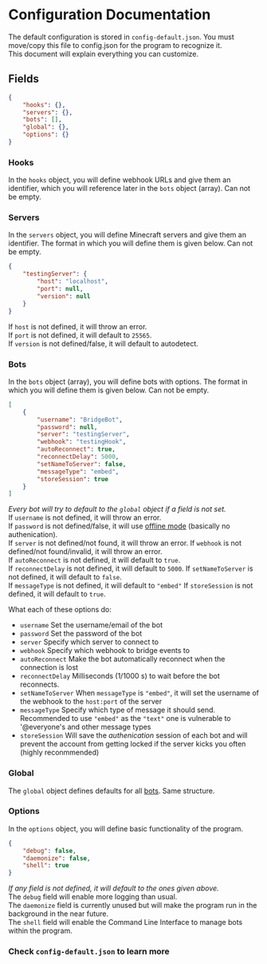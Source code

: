 # Configuration Documentation

The default configuration is stored in `config-default.json`. You must move/copy this file to config.json for the program to recognize it.  
This document will explain everything you can customize.

## Fields

```json
{
	"hooks": {},
	"servers": {},
	"bots": [],
	"global": {},
	"options": {}
}
```

### **Hooks**

In the `hooks` object, you will define webhook URLs and give them an identifier, which you will reference later in the `bots` object (array). Can not be empty.

### **Servers**

In the `servers` object, you will define Minecraft servers and give them an identifier. The format in which you will define them is given below. Can not be empty.

```json
{
	"testingServer": {
		"host": "localhost",
		"port": null,
		"version": null
	}
}
```

If `host` is not defined, it will throw an error.  
If `port` is not defined, it will default to `25565`.  
If `version` is not defined/false, it will default to autodetect.

### **Bots**

In the `bots` object (array), you will define bots with options. The format in which you will define them is given below. Can not be empty.

```json
[
	{
		"username": "BridgeBot",
		"password": null,
		"server": "testingServer",
		"webhook": "testingHook",
		"autoReconnect": true,
		"reconnectDelay": 5000,
		"setNameToServer": false,
		"messageType": "embed",
		"storeSession": true
	}
]
```

_Every bot will try to default to the `global` object if a field is not set._  
If `username` is not defined, it will throw an error.  
If `password` is not defined/false, it will use [offline mode](https://minecraft.gamepedia.com/Server.properties#online-mode) (basically no authenication).  
If `server` is not defined/not found, it will throw an error.
If `webhook` is not defined/not found/invalid, it will throw an error.  
If `autoReconnect` is not defined, it will default to `true`.  
If `reconnectDelay` is not defined, it will default to `5000`.
If `setNameToServer` is not defined, it will default to `false`.  
If `messageType` is not defined, it will default to `"embed"`
If `storeSession` is not defined, it will default to `true`.

What each of these options do:

- `username` Set the username/email of the bot
- `password` Set the password of the bot
- `server` Specify which server to connect to
- `webhook` Specify which webhook to bridge events to
- `autoReconnect` Make the bot automatically reconnect when the connection is lost
- `reconnectDelay` Milliseconds (1/1000 s) to wait before the bot reconnects.
- `setNameToServer` When `messageType` is `"embed"`, it will set the username of the webhook to the `host:port` of the server
- `messageType` Specify which type of message it should send. Recommended to use `"embed"` as the `"text"` one is vulnerable to '@everyone's and other message types
- `storeSession` Will save the _authenication_ session of each bot and will prevent the account from getting locked if the server kicks you often (highly reconmmended)

### **Global**

The `global` object defines defaults for all [bots](#bots). Same structure.

### **Options**

In the `options` object, you will define basic functionality of the program.

```json
{
	"debug": false,
	"daemonize": false,
	"shell": true
}
```

_If any field is not defined, it will default to the ones given above._  
The `debug` field will enable more logging than usual.  
The `daemonize` field is currently unused but will make the program run in the background in the near future.  
The `shell` field will enable the Command Line Interface to manage bots within the program.

### Check `config-default.json` to learn more
